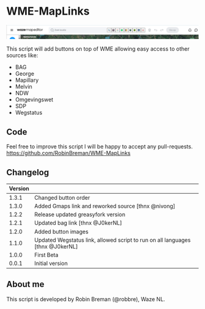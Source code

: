 # WME-MapLinks

![screenshot](screenshot.png)

This script will add  buttons on top of WME allowing easy access to other sources like:

- BAG
- George
- Mapillary
- Melvin
- NDW
- Omgevingswet
- SDP
- Wegstatus

## Code
Feel free to improve this script I will be happy to accept any pull-requests.
https://github.com/RobinBreman/WME-MapLinks

## Changelog
|Version||
|---|---|
1.3.1 | Changed button order
1.3.0 | Added Gmaps link and reworked source [thnx @nivong]
1.2.2 | Release updated greasyfork version
1.2.1 | Updated bag link [thnx @J0kerNL] 
1.2.0 | Added button images
1.1.0 | Updated Wegstatus link, allowed script to run on all languages [thnx @J0kerNL] 
1.0.0 | First Beta
0.0.1 | Initial version

## About me
This script is developed by Robin Breman (@robbre), Waze NL.
